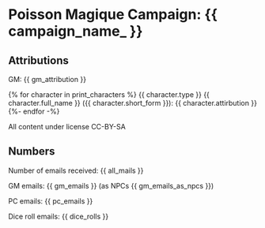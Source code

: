 Poisson Magique Campaign: {{ campaign_name_ }}
===========================================


Attributions
------------

GM: {{ gm_attribution }}

{% for character in print_characters %}
{{ character.type }} {{ character.full_name }} ({{ character.short_form }}): {{ character.attirbution }}
{%- endfor -%}

All content under license CC-BY-SA

Numbers
-------

Number of emails received: {{ all_mails }}

GM emails: {{ gm_emails }} (as NPCs {{ gm_emails_as_npcs }})

PC emails: {{ pc_emails }}

Dice roll emails: {{ dice_rolls }}

